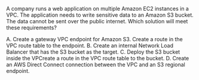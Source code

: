 A company runs a web application on multiple Amazon EC2 instances in a VPC. The application needs to write sensitive data to an Amazon S3 bucket. The data cannot be sent over the public internet. Which solution will meet these requirements? 

A. Create a gateway VPC endpoint for Amazon S3.  Create a route in the VPC route table to the endpoint. 
B. Create an internal Network Load Balancer that has the S3 bucket as the target. 
C. Deploy the S3 bucket inside the VPCreate a route in the VPC route table to the bucket. 
D. Create an AWS Direct Connect connection between the VPC and an S3 regional endpoint.